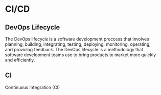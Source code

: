 # CI/CD

## DevOps Lifecycle
The DevOps lifecycle is a software development proccess that involves planning, building, integrating, testing, deploying, monitoring, operating, and providing feedback. The DevOps lifecycle is a methodology that software development teams use to bring products to market more quickly and efficiently.

## CI
Continuous Integration (CI)